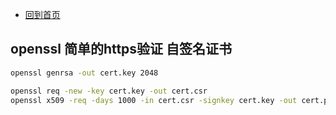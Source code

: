 - [回到首页](/README.md)

## openssl 简单的https验证 自签名证书

```cmd
openssl genrsa -out cert.key 2048

openssl req -new -key cert.key -out cert.csr
openssl x509 -req -days 1000 -in cert.csr -signkey cert.key -out cert.pem
```
